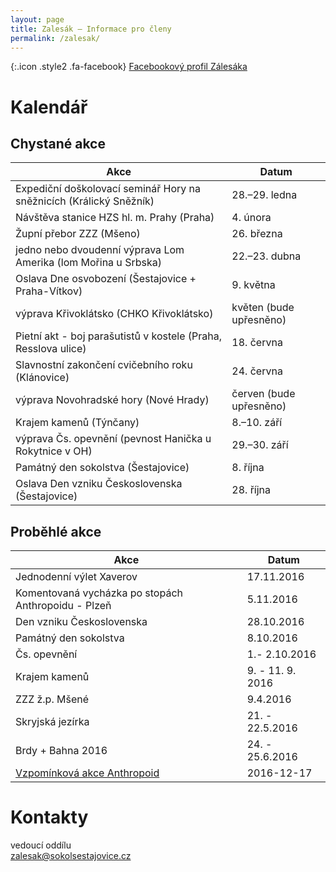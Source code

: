 ```yaml
---
layout: page
title: Zalesák – Informace pro členy
permalink: /zalesak/
---
```


[](https://www.facebook.com/sokol.zalesak){:.icon .style2 .fa-facebook} [Facebookový profil Zálesáka](https://www.facebook.com/sokol.zalesak)

# Kalendář

## Chystané akce

|                                 Akce                                |          Datum          |
|---------------------------------------------------------------------|-------------------------|
| Expediční doškolovací seminář Hory na sněžnicích (Králický Sněžník) | 28\.–29. ledna          |
| Návštěva stanice HZS hl. m. Prahy (Praha)                           | 4\. února               |
| Župní přebor ZZZ (Mšeno)                                            | 26\. března             |
| jedno nebo dvoudenní výprava Lom Amerika (lom Mořina u Srbska)      | 22\.–23. dubna          |
| Oslava Dne osvobození (Šestajovice + Praha-Vítkov)                  | 9\. května              |
| výprava Křivoklátsko (CHKO Křivoklátsko)                            | květen (bude upřesněno) |
| Pietní akt - boj parašutistů v kostele (Praha, Resslova ulice)      | 18\. června             |
| Slavnostní zakončení cvičebního roku (Klánovice)                    | 24\. června             |
| výprava Novohradské hory (Nové Hrady)                               | červen (bude upřesněno) |
| Krajem kamenů (Týnčany)                                             | 8\.–10. září            |
| výprava Čs. opevnění (pevnost Hanička u Rokytnice v OH)             | 29\.–30. září           |
| Památný den sokolstva (Šestajovice)                                 | 8\. října               |
| Oslava Den vzniku Československa (Šestajovice)                      | 28\. října              |


## Proběhlé akce

|                                                     Akce                                                     |      Datum       |
|--------------------------------------------------------------------------------------------------------------|------------------|
| Jednodenní výlet Xaverov                                                                                     | 17.11.2016       |
| Komentovaná vycházka po stopách Anthropoidu - Plzeň                                                          | 5.11.2016        |
| Den vzniku Československa                                                                                    | 28.10.2016       |
| Památný den sokolstva                                                                                        | 8.10.2016        |
| Čs. opevnění                                                                                                 | 1.- 2.10.2016    |
| Krajem kamenů                                                                                                | 9. - 11. 9. 2016 |
| ZZZ ž.p. Mšené                                                                                               | 9.4.2016         |
| Skryjská jezírka                                                                                             | 21. - 22.5.2016  |
| Brdy + Bahna 2016                                                                                            | 24. - 25.6.2016  |
| [Vzpomínková akce Anthropoid](https://drive.google.com/file/d/0B11sptJjoYIFTmZWdUVyZklBNW8/view?usp=sharing) | 2016-12-17       |

# Kontakty

vedoucí oddílu  
[zalesak@sokolsestajovice.cz](mailto:zalesak@sokolsestajovice.cz)
